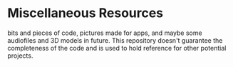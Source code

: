 # Miscellaneous Resources

bits and pieces of code, pictures made for apps, and maybe some audiofiles and 3D models in future.
This repository doesn't guarantee the completeness of the code and is used to hold reference for other potential projects.
